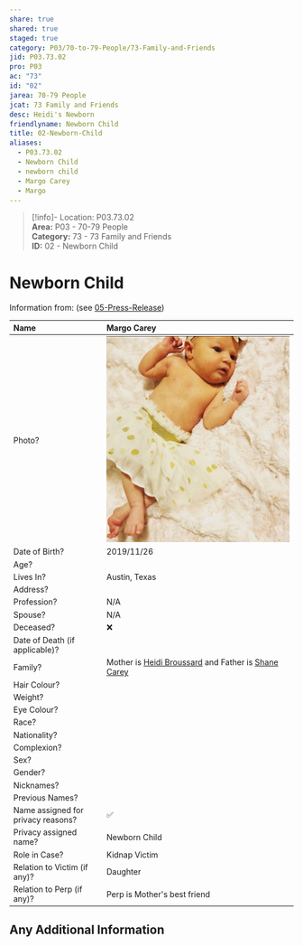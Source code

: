 ```yaml
---  
share: true  
shared: true  
staged: true  
category: P03/70-to-79-People/73-Family-and-Friends  
jid: P03.73.02  
pro: P03  
ac: "73"  
id: "02"  
jarea: 70-79 People  
jcat: 73 Family and Friends  
desc: Heidi's Newborn  
friendlyname: Newborn Child  
title: 02-Newborn-Child  
aliases:  
  - P03.73.02  
  - Newborn Child  
  - newborn child  
  - Margo Carey  
  - Margo  
---  
```

>[!info]- Location: P03.73.02  
>**Area:** P03 - 70-79 People  
>**Category:** 73 - 73 Family and Friends  
>**ID:** 02 - Newborn Child  
  
# Newborn Child  
  
Information from: (see [05-Press-Release](../../20-to-29-Case-Files/21-File-Notes/05-Press-Release.md#eko0e))  
  
| Name                               |  Margo Carey          |  
|:---------------------------------- |:---------- |  
| Photo?                             |  ![200](../../../assets/attachments/04-newborn-baby.jpg) |  
| Date of Birth?                     |  2019/11/26          |  
| Age?                               |            |  
| Lives In?                          | Austin, Texas           |  
| Address?                           |            |  
| Profession?                        |    N/A        |  
| Spouse?                            |      N/A      |  
| Deceased?                          | ❌      |  
| Date of Death (if applicable)?     |            |  
| Family?                            | Mother is [Heidi Broussard](../71-Victims/01-Heidi-Broussard.md) and Father is [Shane Carey](./01-Shane-Carey.md)            |  
| Hair Colour?                       |            |  
| Weight?                            |            |  
| Eye Colour?                        |            |  
| Race?                              |            |  
| Nationality?                       |            |  
| Complexion?                        |            |  
| Sex?                               |            |  
| Gender?                                   |            |  
| Nicknames?                         |            |  
| Previous Names?                    |            |  
| Name assigned for privacy reasons? | ✅      |  
| Privacy assigned name?             |    Newborn Child        |  
| Role in Case?                      |   Kidnap Victim         |  
| Relation to Victim (if any)?       |   Daughter         |  
| Relation to Perp (if any)?         |   Perp is Mother's best friend         |  
  
## Any Additional Information